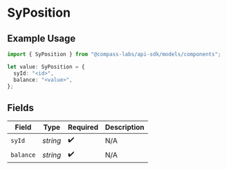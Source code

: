 # SyPosition

## Example Usage

```typescript
import { SyPosition } from "@compass-labs/api-sdk/models/components";

let value: SyPosition = {
  syId: "<id>",
  balance: "<value>",
};
```

## Fields

| Field              | Type               | Required           | Description        |
| ------------------ | ------------------ | ------------------ | ------------------ |
| `syId`             | *string*           | :heavy_check_mark: | N/A                |
| `balance`          | *string*           | :heavy_check_mark: | N/A                |